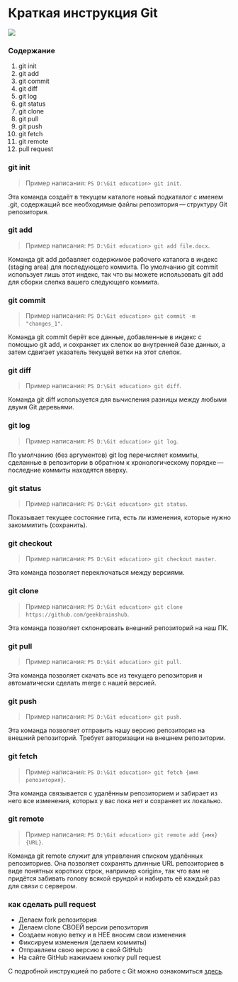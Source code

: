 # Краткая инструкция Git ##
![](https://cs9.pikabu.ru/post_img/2019/09/30/10/1569865493165237986.jpg)


### Содержание ###
1. git init
2. git add
3. git commit
4. git diff
5. git log
6. git status
7. git clone
8. git pull
9. git push
10. git fetch
11. git remote
12. pull request 


### **git init** ###
>Пример написания: `PS D:\Git education> git init`.
  
Эта команда создаёт в текущем каталоге новый подкаталог с именем .git, содержащий все необходимые файлы репозитория — структуру Git репозитория.


### **git add** ###

>Пример написания: `PS D:\Git education> git add file.docx`.

Команда git add добавляет содержимое рабочего каталога в индекс (staging area) для последующего коммита. По умолчанию git commit использует лишь этот индекс, так что вы можете использовать git add для сборки слепка вашего следующего коммита.

### **git commit** ###
>Пример написания: `PS D:\Git education> git commit -m "changes_1"`.

Команда git commit берёт все данные, добавленные в индекс с помощью git add, и сохраняет их слепок во внутренней базе данных, а затем сдвигает указатель текущей ветки на этот слепок.

### **git diff** ###
>Пример написания: `PS D:\Git education> git diff`.

Команда git diff используется для вычисления разницы между любыми двумя Git деревьями.

### **git log** ###
>Пример написания: `PS D:\Git education> git log`.

По умолчанию (без аргументов) git log перечисляет коммиты, сделанные в репозитории в
обратном к хронологическому порядке — последние коммиты находятся вверху.

### **git status** ###
>Пример написания: `PS D:\Git education> git status`.

Показывает текущее состояние гита, есть 
ли изменения, которые нужно закоммитить
(сохранить).

### **git checkout** ###
>Пример написания: `PS D:\Git education> git checkout master`.

Эта команда позволяет переключаться между версиями.

### **git clone** ###
>Пример написания: `PS D:\Git education> git clone https://github.com/geekbrainshub`.

Эта команда позволяет склонировать внешний репозиторий на наш ПК.
### **git pull** ###
>Пример написания: `PS D:\Git education> git pull`.

Эта команда позволяет скачать все из текущего репозитория и автоматически сделать merge с нашей версией.
### **git push** ###
>Пример написания: `PS D:\Git education> git push`.

Эта команда позволяет отправить нашу версию репозитория на внешний репозиторий. Требует авторизации на внешнем репозитории.

### **git fetch** ###
>Пример написания: `PS D:\Git education> git fetch {имя репозитория}`.

Эта команда связывается с удалённым репозиторием и забирает из него все изменения, которых у вас пока нет и сохраняет их локально.

### **git remote** ###
>Пример написания: `PS D:\Git education> git remote add {имя} {URL}`.

Команда git remote служит для управления списком удалённых репозиториев. Она позволяет сохранять длинные URL репозиториев в виде понятных коротких строк, например «origin», так что вам не придётся забивать голову всякой ерундой и набирать её каждый раз для связи с сервером.

### **как сделать pull request** ###

+ Делаем fork репозитория
+ Делаем clone СВОЕЙ версии репозитория
+ Создаем новую ветку и в НЕЕ вносим свои изменения
+ Фиксируем изменения (делаем коммиты)
+ Отправляем свою версию в свой GitHub
+ На сайте GitHub нажимаем кнопку pull request





С подробной инструкцией по работе с Git можно ознакомиться [здесь](https://gist.github.com/Jekins/2bf2d0638163f1294637 "Руководство Markdown").